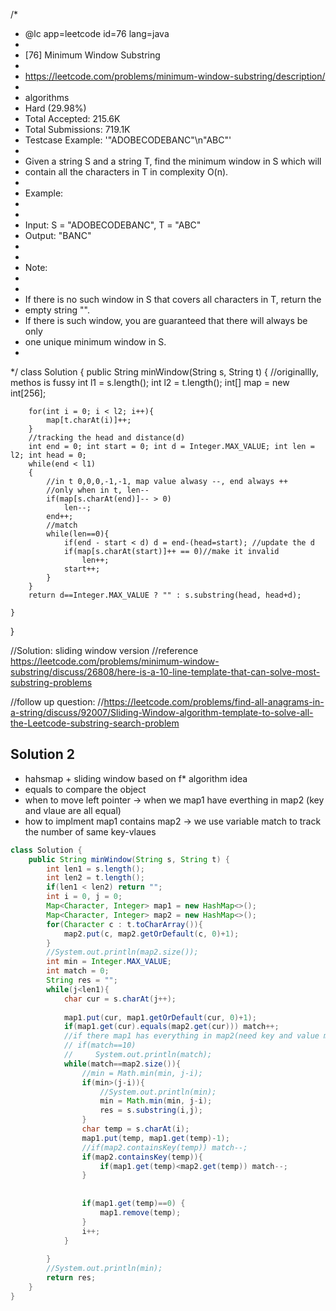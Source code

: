 /*
 * @lc app=leetcode id=76 lang=java
 *
 * [76] Minimum Window Substring
 *
 * https://leetcode.com/problems/minimum-window-substring/description/
 *
 * algorithms
 * Hard (29.98%)
 * Total Accepted:    215.6K
 * Total Submissions: 719.1K
 * Testcase Example:  '"ADOBECODEBANC"\n"ABC"'
 *
 * Given a string S and a string T, find the minimum window in S which will
 * contain all the characters in T in complexity O(n).
 * 
 * Example:
 * 
 * 
 * Input: S = "ADOBECODEBANC", T = "ABC"
 * Output: "BANC"
 * 
 * 
 * Note:
 * 
 * 
 * If there is no such window in S that covers all characters in T, return the
 * empty string "".
 * If there is such window, you are guaranteed that there will always be only
 * one unique minimum window in S.
 * 
 */
class Solution {
    public String minWindow(String s, String t) {
        //originallly, methos is fussy
        int l1 = s.length();
        int l2 = t.length();
        int[] map = new int[256];

        for(int i = 0; i < l2; i++){
            map[t.charAt(i)]++;
        }
        //tracking the head and distance(d)
        int end = 0; int start = 0; int d = Integer.MAX_VALUE; int len = l2; int head = 0;
        while(end < l1)
        {
            //in t 0,0,0,-1,-1, map value alwasy --, end always ++
            //only when in t, len-- 
            if(map[s.charAt(end)]-- > 0)
                len--;              
            end++;
            //match
            while(len==0){
                if(end - start < d) d = end-(head=start); //update the d
                if(map[s.charAt(start)]++ == 0)//make it invalid
                    len++;
                start++;
            }
        }
        return d==Integer.MAX_VALUE ? "" : s.substring(head, head+d);

    }
}

//Solution: sliding window version
//reference https://leetcode.com/problems/minimum-window-substring/discuss/26808/here-is-a-10-line-template-that-can-solve-most-substring-problems

//follow up question:
//https://leetcode.com/problems/find-all-anagrams-in-a-string/discuss/92007/Sliding-Window-algorithm-template-to-solve-all-the-Leetcode-substring-search-problem

## Solution 2
- hahsmap + sliding window based on f* algorithm idea
- equals to compare the object
- when to move left pointer -> when we map1 have everthing in map2 (key and vlaue are all equal)
- how to implment map1 contains map2 -> we use variable match to track the number of same key-vlaues 
```java
class Solution {
    public String minWindow(String s, String t) {
        int len1 = s.length();
        int len2 = t.length();
        if(len1 < len2) return "";
        int i = 0, j = 0;
        Map<Character, Integer> map1 = new HashMap<>();
        Map<Character, Integer> map2 = new HashMap<>();
        for(Character c : t.toCharArray()){
            map2.put(c, map2.getOrDefault(c, 0)+1);
        }
        //System.out.println(map2.size());
        int min = Integer.MAX_VALUE;
        int match = 0;
        String res = "";
        while(j<len1){
            char cur = s.charAt(j++);
            
            map1.put(cur, map1.getOrDefault(cur, 0)+1);
            if(map1.get(cur).equals(map2.get(cur))) match++;
            //if there map1 has everything in map2(need key and value match)
            // if(match==10)
            //     System.out.println(match);
            while(match==map2.size()){
                //min = Math.min(min, j-i);
                if(min>(j-i)){
                    //System.out.println(min);
                    min = Math.min(min, j-i);
                    res = s.substring(i,j);
                }
                char temp = s.charAt(i);
                map1.put(temp, map1.get(temp)-1);
                //if(map2.containsKey(temp)) match--;
                if(map2.containsKey(temp)){
                    if(map1.get(temp)<map2.get(temp)) match--;
                }
                
                
                if(map1.get(temp)==0) {
                    map1.remove(temp);
                }
                i++;
            }
            
        }
        //System.out.println(min);
        return res;
    }
}
```


